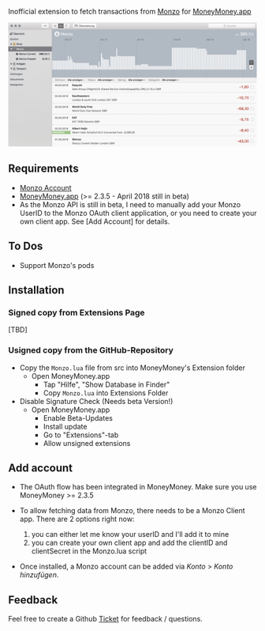 Inofficial extension to fetch transactions from [Monzo](https://monzo.com) for [MoneyMoney.app](http://moneymoney-app.com)

![MoneyMoney screenshot with Monzo accounts](screenshots/monzo-accounts.png)

Requirements
----------------

* [Monzo Account](https://monzo.com)
* [MoneyMoney.app](http://moneymoney-app.com) (>= 2.3.5 - April 2018 still in beta)
* As the Monzo API is still in beta, I need to manually add your Monzo UserID to the Monzo OAuth client application, or you need to create your own client app. See [Add Account] for details.

To Dos
---------
* Support Monzo's pods


Installation
------------

### Signed copy from Extensions Page

[TBD]

### Usigned copy from the GitHub-Repository

* Copy the `Monzo.lua` file from src into MoneyMoney's Extension folder
  * Open MoneyMoney.app
	* Tap "Hilfe", "Show Database in Finder"
	* Copy `Monzo.lua` into Extensions Folder
* Disable Signature Check (Needs beta Version!)
  * Open MoneyMoney.app
	* Enable Beta-Updates
	* Install update
	* Go to "Extensions"-tab
	* Allow unsigned extensions

Add account
-------------------

* The OAuth flow has been integrated in MoneyMoney. Make sure you use MoneyMoney >= 2.3.5
* To allow fetching data from Monzo, there needs to be a Monzo Client app. There are 2 options right now:
  
	1. you can either let me know your userID and I'll add it to mine
	2. you can create your own client app and add the clientID and clientSecret in the Monzo.lua script
	
*	Once installed, a Monzo account can be added via *Konto* > *Konto hinzufügen*.

Feedback
---------------------

Feel free to create a Github [Ticket](https://github.com/diederich/moneymoney-monzo/issues/new) for feedback / questions.
